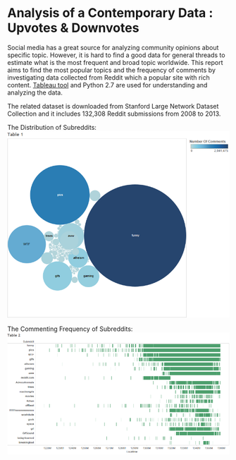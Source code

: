 # Analysis of a Contemporary Data : Upvotes & Downvotes
Social media has a great source for analyzing community opinions about specific topic. However, it is hard to find a good data for general threads to estimate what is the most frequent and broad topic worldwide. This report aims to find the most popular topics and the frequency of comments by investigating data collected from Reddit which a popular site with rich content. [Tableau tool](https://www.tableau.com/) and Python 2.7 are used for understanding and analyzing the data.

The related dataset is downloaded from Stanford Large Network Dataset Collection and it includes 132,308 Reddit submissions from 2008 to 2013.

The Distribution of Subreddits:
![The Distribution of Subreddits](https://github.com/bussfromspace/Analysis-of-a-Contemporary-Reddit-Data-Upvotes-Downvotes/blob/master/topicss.png)

The Commenting Frequency of Subreddits:
![The Distribution of Subreddits](https://github.com/bussfromspace/Analysis-of-a-Contemporary-Reddit-Data-Upvotes-Downvotes/blob/master/times.png)



